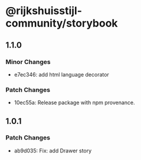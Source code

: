 # @rijkshuisstijl-community/storybook

## 1.1.0

### Minor Changes

- e7ec346: add html language decorator

### Patch Changes

- 10ec55a: Release package with npm provenance.

## 1.0.1

### Patch Changes

- ab9d035: Fix: add Drawer story

